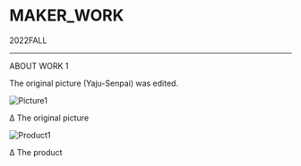 # MAKER_WORK
2022FALL
********************
ABOUT WORK 1

The original picture (Yaju-Senpai) was edited.

![Picture1](https://user-images.githubusercontent.com/72453752/209828856-e0a8d258-07fe-4e6f-96a9-7179d157074f.jpg)

Δ The original picture

![Product1](https://user-images.githubusercontent.com/72453752/209828720-aa8ea331-78a7-416e-aa65-22a77acfdc69.png)

Δ The product
